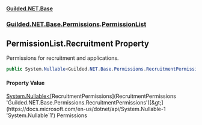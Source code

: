 
#### [Guilded.NET.Base](index 'index')
### [Guilded.NET.Base.Permissions](index#Guilded_NET_Base_Permissions 'Guilded.NET.Base.Permissions').[PermissionList](PermissionList 'Guilded.NET.Base.Permissions.PermissionList')
## PermissionList.Recruitment Property
Permissions for recruitment and applications.  
```csharp
public System.Nullable<Guilded.NET.Base.Permissions.RecruitmentPermissions> Recruitment { get; set; }
```

#### Property Value
[System.Nullable&lt;](https://docs.microsoft.com/en-us/dotnet/api/System.Nullable-1 'System.Nullable`1')[RecruitmentPermissions](RecruitmentPermissions 'Guilded.NET.Base.Permissions.RecruitmentPermissions')[&gt;](https://docs.microsoft.com/en-us/dotnet/api/System.Nullable-1 'System.Nullable`1')
Permissions
